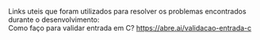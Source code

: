 Links uteis que foram utilizados para resolver os problemas encontrados durante o desenvolvimento:
<br/>
Como faço para validar entrada em C? https://abre.ai/validacao-entrada-c
